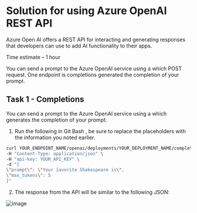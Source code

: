 <h1>Solution for using Azure OpenAI REST API</h1>

Azure Open AI offers a REST API for interacting and generating responses that developers can use to add AI functionality to their apps.

Time estimate – 1 hour

You can send a prompt to the Azure OpenAI service using a which POST request. One endpoint is completions generated the completion of your prompt.

## Task 1 - Completions

You can send a prompt to the Azure OpenAI service using a which generates the completion of your prompt.

1.	Run the following in Git Bash , be sure to replace the placeholders with the information you noted earlier.

 ```bash
curl YOUR_ENDPOINT_NAME/openai/deployments/YOUR_DEPLOYMENT_NAME/completions?api- version=2022-12-01\
-H "Content-Type: application/json" \
-H "api-key: YOUR_API_KEY" \
-d "{
\"prompt\": \"Your īavorite Shakespeare is\",
\"max_tokens\": 5
}"
```

2.	The response from the API will be similar to the following JSON:

   ![image](https://github.com/CodeSizzler/JSNOpenAI/assets/100184267/42110244-69a3-4905-be79-cd7444cd92ff)
